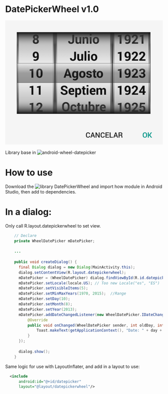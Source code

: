 DatePickerWheel  v1.0
==================
![Image](capture/screen.png)

Library base in ![android-wheel-datepicker](https://bitbucket.org/igor_kostromin/android-wheel-datepicker/wiki/Home)

# How to use

Download the ![library DatePickerWheel](DatePickerWheel-v1.0.aar) and import how module in Android Studio, then add to dependencies.

# In a dialog:

Only call R.layout.datepickerwheel to set view.

```java
    // Declare 
    private WheelDatePicker mDatePicker;
    
    ...
    
    public void createDialog() {
      final Dialog dialog = new Dialog(MainActivity.this);
      dialog.setContentView(R.layout.datepickerwheel);
      mDatePicker = (WheelDatePicker) dialog.findViewById(R.id.datepicker);
      mDatePicker.setLocale(locale.US); // Too new Locale("es", "ES")  (Only english and spanish)
      mDatePicker.setVisibleItems(5);
      mDatePicker.setMinMaxYears(1970, 2015);  //Range
      mDatePicker.setDay(10);
      mDatePicker.setMonth(8);
      mDatePicker.setYear(2013);
      mDatePicker.addDateChangedListener(new WheelDatePicker.IDateChangedListener() {
          @Override
          public void onChanged(WheelDatePicker sender, int oldDay, int oldMonth, int oldYear, int day, int month, int year) {{{
              Toast.makeText(getApplicationContext(), "Date: " + day + "/" + month + "/" + year, Toast.LENGTH_SHORT).show();
          }
      });

      dialog.show();
    }
```

Same logic for use with LayoutInflater, and add in a layout to use:

```xml
  <include
      android:id="@+id/datepicker"
      layout="@layout/datepickerwheel"/>
```
